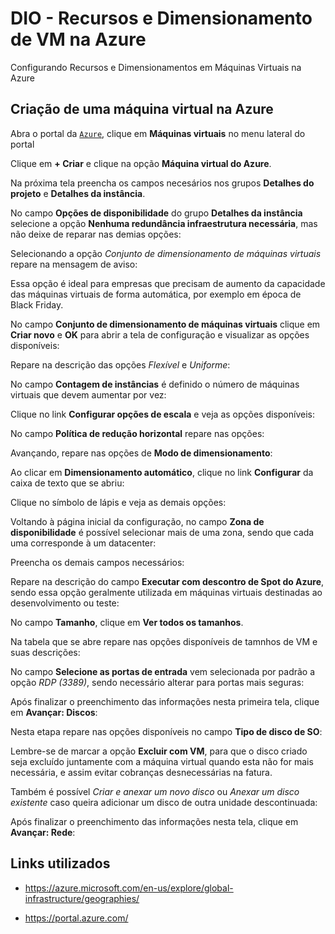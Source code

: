 # DIO - Recursos e Dimensionamento de VM na Azure
Configurando Recursos e Dimensionamentos em Máquinas Virtuais na Azure


## Criação de uma máquina virtual na Azure

Abra o portal da [`Azure`](https://portal.azure.com), clique em **Máquinas virtuais** no menu lateral do portal



Clique em **+ Criar** e clique na opção **Máquina virtual do Azure**.



Na próxima tela preencha os campos necesários nos grupos **Detalhes do projeto** e **Detalhes da instância**.



No campo **Opções de disponibilidade** do grupo **Detalhes da instância** selecione a opção **Nenhuma redundância infraestrutura necessária**, mas não deixe de reparar nas demias opções:



Selecionando a opção *Conjunto de dimensionamento de máquinas virtuais* repare na mensagem de aviso:



Essa opção é ideal para empresas que precisam de aumento da capacidade das máquinas virtuais de forma automática, por exemplo em época de Black Friday.

No campo **Conjunto de dimensionamento de máquinas virtuais** clique em **Criar novo** e **OK** para abrir a tela de configuração e visualizar as opções disponíveis:



Repare na descrição das opções *Flexível* e *Uniforme*:



No campo **Contagem de instâncias** é definido o número de máquinas virtuais que devem aumentar por vez:



Clique no link **Configurar opções de escala** e veja as opções disponíveis:



No campo **Política de redução horizontal** repare nas opções:


Avançando, repare nas opções de **Modo de dimensionamento**:


Ao clicar em **Dimensionamento automático**, clique no link **Configurar** da caixa de texto que se abriu:



Clique no símbolo de lápis e veja as demais opções:



Voltando à página inicial da configuração, no campo **Zona de disponibilidade** é possível selecionar mais de uma zona, sendo que cada uma corresponde à um datacenter:



Preencha os demais campos necessários:



Repare na descrição do campo **Executar com descontro de Spot do Azure**, sendo essa opção geralmente utilizada em máquinas virtuais destinadas ao desenvolvimento ou teste:



No campo **Tamanho**, clique em **Ver todos os tamanhos**.



Na tabela que se abre repare nas opções disponíveis de tamnhos de VM e suas descrições:



No campo **Selecione as portas de entrada** vem selecionada por padrão a opção *RDP (3389)*, sendo necessário alterar para portas mais seguras: 



Após finalizar o preenchimento das informações nesta primeira tela, clique em **Avançar: Discos**:



Nesta etapa repare nas opções disponíveis no campo **Tipo de disco de SO**:



Lembre-se de marcar a opção **Excluir com VM**, para que o disco criado seja excluído juntamente com a máquina virtual quando esta não for mais necessária, e assim evitar cobranças desnecessárias na fatura.



Também é possível *Criar e anexar um novo disco* ou *Anexar um disco existente* caso queira adicionar um disco de outra unidade descontinuada:


Após finalizar o preenchimento das informações nesta tela, clique em **Avançar: Rede**:




## Links utilizados

- https://azure.microsoft.com/en-us/explore/global-infrastructure/geographies/

- https://portal.azure.com/
  
